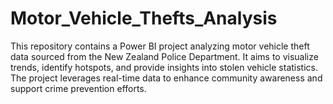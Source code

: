 # Motor_Vehicle_Thefts_Analysis
This repository contains a Power BI project analyzing motor vehicle theft data sourced from the New Zealand Police Department. It aims to visualize trends, identify hotspots, and provide insights into stolen vehicle statistics. The project leverages real-time data to enhance community awareness and support crime prevention efforts. 
